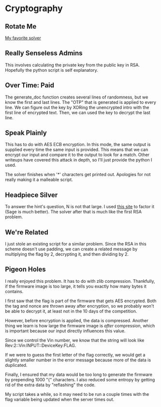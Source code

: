# Cryptography

## Rotate Me

[My favorite solver](https://www.dcode.fr/caesar-cipher)

## Really Senseless Admins

This involves calculating the private key from the public key in RSA. Hopefully the python script is self explanatory.

## Over Time: Paid

The generate_doc function creates several lines of randomness, but we know the first and last lines. The "OTP" that is generated is applied to every line. We can figure out the key by XORing the unencrypted intro with the first line of encrypted text. Then, we can used the key to decrypt the last line.

## Speak Plainly

This has to do with AES ECB encryption. In this mode, the same output is supplied every time the same input is provided. This means that we can encrypt our input and compare it to the output to look for a match. Other writeups have covered this attack in depth, so I'll just provide the python I used.

The solver finishes when '*' characters get printed out. Apologies for not really making it a malleable script.

## Headpiece Silver

To answer the hint's question, N is not that large. I used [this site](https://www.alpertron.com.ar/ECM.HTM) to factor it (Sage is much better). The solver after that is much like the first RSA problem.

## We're Related

I just stole an existing script for a similar problem. Since the RSA in this scheme doesn't use padding, we can create a related message by multiplying the flag by 2, decrypting it, and then dividing by 2.

## Pigeon Holes

I really enjoyed this problem. It has to do with zlib compression. Thankfully, if the firmware image is too large, it tells you exactly how many bytes it contains.

I first saw that the flag is part of the firmware that gets AES encrypted. Both the tag and nonce are thrown away after encryption, so we probably won't be able to decrypt it, at least not in the 10 days of the competition.

However, before encryption is applied, the data is compressed. Another thing we learn is how large the firmware image is *after* compression, which is important because our input directly influences this value.

Since we control the Vin number, we know that the string will look like Rev:2::Vin:INPUT::DeviceKey:FLAG.

If we were to guess the first letter of the flag correctly, we would get a slightly smaller number in the error message because more of the data is duplicated.

Finally, I ensured that my data would be too long to generate the firmware by prepending 1000 "{" characters. I also reduced some entropy by getting rid of the extra data by "reflashing" the code.

My script takes a while, so it may need to be run a couple times with the flag variable being updated when the server times out. 